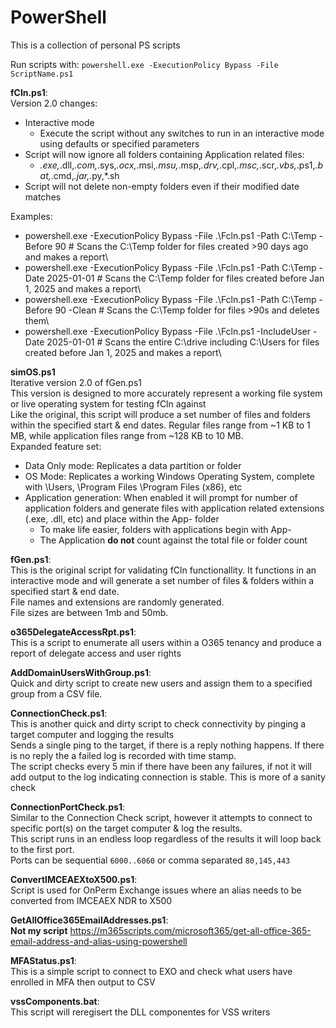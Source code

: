 # PowerShell
This is a collection of personal PS scripts

Run scripts with: `powershell.exe -ExecutionPolicy Bypass -File ScriptName.ps1`

**fCln.ps1**:\
Version 2.0 changes:
- Interactive mode
  - Execute the script without any switches to run in an interactive mode using defaults or specified parameters
- Script will now ignore all folders containing Application related files:
  - *.exe,*.dll,*.com,*.sys,*.ocx,*.msi,*.msu,*.msp,*.drv,*.cpl,*.msc,*.scr,*.vbs,*.ps1,*.bat,*.cmd,*.jar,*.py,*.sh
- Script will not delete non-empty folders even if their modified date matches
  
Examples:
- powershell.exe -ExecutionPolicy Bypass -File .\Fcln.ps1 -Path C:\Temp -Before 90 # Scans the C:\Temp folder for files created >90 days ago and makes a report\
- powershell.exe -ExecutionPolicy Bypass -File .\Fcln.ps1 -Path C:\Temp -Date 2025-01-01 # Scans the C:\Temp folder for files created before Jan 1, 2025 and makes a report\
- powershell.exe -ExecutionPolicy Bypass -File .\Fcln.ps1 -Path C:\Temp -Before 90 -Clean # Scans the C:\Temp folder for files >90s and deletes them\
- powershell.exe -ExecutionPolicy Bypass -File .\Fcln.ps1 -IncludeUser -Date 2025-01-01 # Scans the entire C:\drive including C:\Users for files created before Jan 1, 2025 and makes a report\

**simOS.ps1**\
Iterative version 2.0 of fGen.ps1\
This version is designed to more accurately represent a working file system or live operating system for testing fCln against\
Like the original, this script will produce a set number of files and folders within the specified start & end dates. Regular files range from ~1 KB to 1 MB, while application files range from ~128 KB to 10 MB.\
Expanded feature set:
- Data Only mode: Replicates a data partition or folder
- OS Mode: Replicates a working Windows Operating System, complete with \Users, \Program Files \Program Files (x86), etc
- Application generation: When enabled it will prompt for number of application folders and generate files with application related extensions (.exe, .dll, etc) and place within the App- folder
  - To make life easier, folders with applications begin with App-
  - The Application **do not** count against the total file or folder count

**fGen.ps1**:\
This is the original script for validating fCln functionallity. It functions in an interactive mode and will generate a set number of files & folders within a specified start & end date.\
File names and extensions are randomly generated.\
File sizes are between 1mb and 50mb.

**o365DelegateAccessRpt.ps1**:\
This is a script to enumerate all users within a O365 tenancy and produce a report of delegate access and user rights

**AddDomainUsersWithGroup.ps1**:\
Quick and dirty script to create new users and assign them to a specified group from a CSV file.

**ConnectionCheck.ps1**:\
This is another quick and dirty script to check connectivity by pinging a target computer and logging the results\
Sends a single ping to the target, if there is a reply nothing happens. If there is no reply the a failed log is recorded with time stamp.\
The script checks every 5 min if there have been any failures, if not it will add output to the log indicating connection is stable. This is more of a sanity check

**ConnectionPortCheck.ps1**:\
Similar to the Connection Check script, however it attempts to connect to specific port(s) on the target computer & log the results.\
This script runs in an endless loop regardless of the results it will loop back to the first port.\
Ports can be sequential `6000..6060` or comma separated `80,145,443`

**ConvertIMCEAEXtoX500.ps1**:\
Script is used for OnPerm Exchange issues where an alias needs to be converted from IMCEAEX NDR to X500

**GetAllOffice365EmailAddresses.ps1**:\
**Not my script** https://m365scripts.com/microsoft365/get-all-office-365-email-address-and-alias-using-powershell

**MFAStatus.ps1**:\
This is a simple script to connect to EXO and check what users have enrolled in MFA then output to CSV

**vssComponents.bat**:\
This script will reregisert the DLL componentes for VSS writers

